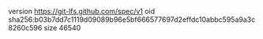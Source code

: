 version https://git-lfs.github.com/spec/v1
oid sha256:b03b7dd7c1119d09089b96e5bf666577697d2effdc10abbc595a9a3c8260c596
size 46540
